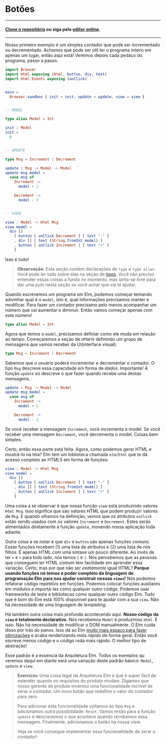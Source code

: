 <!--
# Buttons
-->
# Botões

<!--

---
#### [Clone the code](https://github.com/evancz/elm-architecture-tutorial/) or follow along in the [online editor](https://ellie-app.com/37gVmD7Tm9Ma1).
---

-->
---
#### [Clone o repositório](https://github.com/evancz/elm-architecture-tutorial/) ou siga pelo [editor online](https://ellie-app.com/37gVmD7Tm9Ma1).
---

<!--
Our first example is a simple counter that can be incremented or decremented. I find that it can be helpful to see the entire program in one place, so here it is! We will break it down afterwards.
-->
Nosso primeiro exemplo é um simples contador que pode ser incrementado ou decrementado. Achamos que pode ser útil ter o programa inteiro em apenas um lugar, então aqui está! Veremos depois cada pedaço do programa, passo a passo.


```elm
import Browser
import Html exposing (Html, button, div, text)
import Html.Events exposing (onClick)


main =
  Browser.sandbox { init = init, update = update, view = view }


-- MODEL

type alias Model = Int

init : Model
init =
  0


-- UPDATE

type Msg = Increment | Decrement

update : Msg -> Model -> Model
update msg model =
  case msg of
    Increment ->
      model + 1

    Decrement ->
      model - 1


-- VIEW

view : Model -> Html Msg
view model =
  div []
    [ button [ onClick Decrement ] [ text "-" ]
    , div [] [ text (String.fromInt model) ]
    , button [ onClick Increment ] [ text "+" ]
    ]
```

<!--
That's everything!
-->
Isso é tudo!

<!--
> **Note:** This section has `type` and `type alias` declarations. You can read all about these in the upcoming section on [types](/types/index.html). You do not *need* to deeply understand that stuff now, but you are free to jump ahead if it helps.
-->
> **Observação:** Esta seção contém declarações de `type` e `type alias`. Você pode ler tudo sobre elas na seção de [tipos](/types/index.html). Você não *precisa* entender essas coisas a fundo no momento, mas sinta-se livre para dar uma pulo nesta seção se você achar que vai te ajudar.

<!--
When writing this program from scratch, I always start by taking a guess at the model. To make a counter, we at least need to keep track of a number that is going up and down. So let's just start with that!
-->
Quando escrevemos um programa em Elm, podemos começar tentando adivinhar qual é o `model`, isto é, qual informações precisamos manter e modificar. Para fazer um contador precisamo pelo menos acompanhar um número que vai aumentar e diminuir. Então vamos começar apenas com este número!


```elm
type alias Model = Int
```

<!--
Now that we have a model, we need to define how it changes over time. I always start my `UPDATE` section by defining a set of messages that we will get from the UI:
-->
Agora que temos o `model`, precisamos definiar como ele muda em relação ao tempo. Começaremos a seção de `UPDATE` definindo um grupo de mensagens que vamos receber da UI(interface visual):


```elm
type Msg = Increment | Decrement
```

<!--
I definitely know the user will be able to increment and decrement the counter. The `Msg` type describes these capabilities as *data*. Important! From there, the `update` function just describes what to do when you receive one of these messages.
-->
Sabemos que o usuário poderá incrementar e decrementar o contador. O tipo `Msg` descreve essa capacidade em forma de *dados*. Importante! A função `update` só descreve o que fazer quando recebe uma destas mensagens. 


```elm
update : Msg -> Model -> Model
update msg model =
  case msg of
    Increment ->
      model + 1

    Decrement ->
      model - 1
```

<!--
If you get an `Increment` message, you increment the model. If you get a `Decrement` message, you decrement the model. Pretty straight-forward stuff.
-->
Se você receber a mensagem `Increment`, você incrementa o model. Se você receber uma mensagem `Decrement`, você decrementa o model. Coisas bem simples.

<!--
Okay, so that's all good, but how do we actually make some HTML and show it on screen? Elm has a library called `elm/html` that gives you full access to HTML5 as normal Elm functions:
-->
Certo, então essa parte está feita. Agora, como podemos gerar HTML e mostrá-lo na tela? Elm tem um biblioteca chamada `elm/html` que te dá acesso completo ao HTML5 em forma de funções:


```elm
view : Model -> Html Msg
view model =
  div []
    [ button [ onClick Decrement ] [ text "-" ]
    , div [] [ text (String.fromInt model) ]
    , button [ onClick Increment ] [ text "+" ]
    ]
```

<!--
One thing to notice is that our `view` function is producing a `Html Msg` value. This means that it is a chunk of HTML that can produce `Msg` values. And when you look at the definition, you see the `onClick` attributes are set to give out `Increment` and `Decrement` values. These will get fed directly into our `update` function, driving our whole app forward.
-->
Uma coisa a se observar é que nossa função `view` está produzindo valores `Html Msg`. Isso significa que são valores HTML que podem produzir valores de `Msg`. E quando olhamos na definição, vemos que os atributos `onClick` estão sendo usados com os valores `Increment` e `Decrement`. Estes serão alimentados diretamente à função `update`, movendo nossa aplicação toda adiante.

<!--
Another thing to notice is that `div` and `button` are just normal Elm functions. These functions take (1) a list of attributes and (2) a list of child nodes. It is just HTML with slightly different syntax. Instead of having `<` and `>` everywhere, we have `[` and `]`. We have found that folks who can read HTML have a pretty easy time learning to read this variation. Okay, but why not have it be *exactly* like HTML? **Since we are using normal Elm functions, we have the full power of the Elm programming language to help us build our views!** We can refactor repetitive code out into functions. We can put helpers in modules and import them just like any other code. We can use the same testing frameworks and libraries as any other Elm code. Everything that is nice about programming in Elm is 100% available to help you with your view. No need for a hacked together templating language!
-->
Outra coisa a se notar é que `div` e `button` são apenas funções comuns. Essas funções recebem (1) uma lista de atributos e (2) uma lista de nós filhos. É apenas HTML com uma sintaxe um pouco diferente. Ao invés de ter `<` e `>` para todo lado, nós temos `[` e `]`. Nós percebemos que as pessoas que conseguem ler HTML comum tem facilidade em aprender essa variação. Certo, mas por que não ser *exatamente* igual HTML? **Porque usando funções nó temos o poder completo da linguagem de programação Elm para nos ajudar construir nossas `views`!** Nós podemos refatorar código repetitivo em funções. Podemos colocar funções auxiliares em módulos e importá-las como qualquer outro código. Podemos usar frameworks de teste e bibliotecas como qualquer outro código Elm. Tudo que é bom do Elm está 100% disponível para te ajudar com a sua `view`. Não há necessidade de uma linguagem de _templating_.

<!--
There is also something a bit deeper going on here. **The view code is entirely declarative**. We take in a `Model` and produce some `Html`. That is it. There is no need to mutate the DOM manually. Elm takes care of that behind the scenes. This gives Elm [much more leeway to make optimizations](https://elm-lang.org/blog/blazing-fast-html) and ends up making rendering *faster* overall. So you write less code and the code runs faster. The best kind of abstraction!
-->
Há também outra coisa mais profunda acontecendo aqui. **Nosso código da `view` é totalmente declarativo.** Nós recebemos `Model` e produzimos `Html`. É isso. Não há necessidade de modificar o DOM manualmente. O Elm cuida disso por trás do panos. Isso dá ao Elm [muito mais espaço para fazer otimizações](https://elm-lang.org/blog/blazing-fast-html) e acaba renderizando *mais rápido* de forma geral. Então você escreve menos código e o código roda mais rápido. O melhor tipo de abstração!


<!--
This pattern is the essence of The Elm Architecture. Every example we see from now on will be a slight variation on this basic pattern: `Model`, `update`, `view`.
-->
Esse padrão é a essencia da Arquitetura Elm. Todos os exemplos qu veremos daqui em diante será uma variação deste padrão básico: `Model`, `update` e `view`.


<!--
> **Exercise:** One cool thing about The Elm Architecture is that it is super easy to extend as our product requirements change. Say your product manager has come up with this amazing "reset" feature. A new button that will reset the counter to zero.
>
> To add the feature you come back to the `Msg` type and add another possibility: `Reset`. You then move on to the `update` function and describe what happens when you get that message. Finally you add a button in your view.
>
> See if you can implement the "reset" feature!
-->
> **Exercício:** Uma coisa legal da Arquitetura Elm é que é super fácil de estender quando os requisitos do produto mudam. Digamos que nosso gerente de produto inventou uma funcionalidade _incrível_ de zerar o contador. Um novo botão que redefine o valor do contador para zero.
>
> Para adicionar esta funcionalidade voltamos ao tipo `Msg` e adicionamos outra possibilidade: `Reset`. Vamos então para a função `update` e descrevemos o que acontece quando recebemos essa mensagem. Finalmente, adicionamos o botão na nossa view.
>
> Veja se você consegue implementar essa funcionalidade de zerar o contador!

